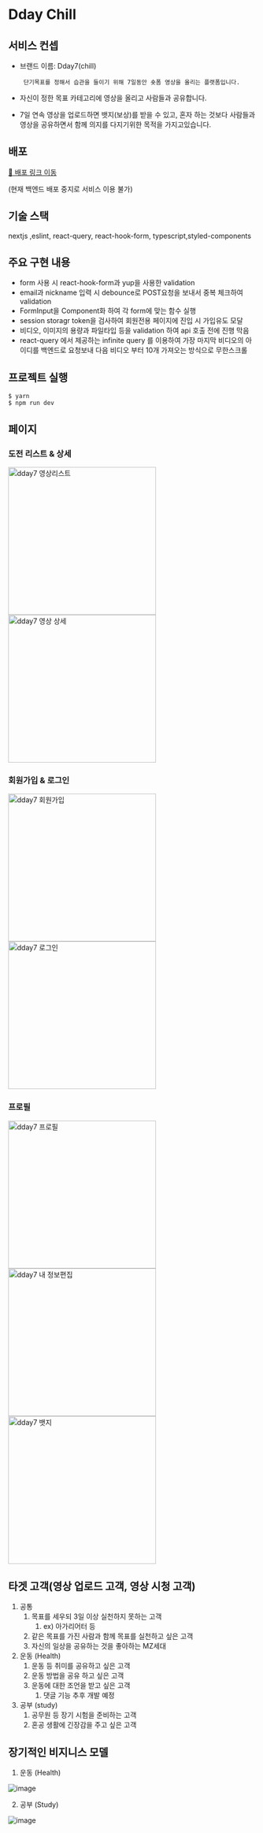 # Dday Chill

## **서비스 컨셉**

- 브랜드 이름: Dday7(chill)

       단기목표를 정해서 습관을 들이기 위해 7일동안 숏폼 영상을 올리는 플랫폼입니다.

- 자신이 정한 목표 카테고리에 영상을 올리고 사람들과 공유합니다.
- 7일 연속 영상을 업로드하면 뱃지(보상)를 받을 수 있고, 혼자 하는 것보다 사람들과 영상을 공유하면서 함께 의지를 다지기위한 목적을 가지고있습니다.

## 배포

[🔗 배포 링크 이동](https://dday7.vercel.app/)

(현재 백엔드 배포 중지로 서비스 이용 불가)

## 기술 스택

nextjs ,eslint, react-query, react-hook-form, typescript,styled-components

## 주요 구현 내용

- form 사용 시 react-hook-form과 yup을 사용한 validation
- email과 nickname 입력 시 debounce로 POST요청을 보내서 중복 체크하여 validation
- FormInput을 Component화 하여 각 form에 맞는 함수 실행
- session storagr token을 검사하여 회원전용 페이지에 진입 시 가입유도 모달
- 비디오, 이미지의 용량과 파일타입 등을 validation 하여 api 호출 전에 진행 막음
- react-query 에서 제공하는 infinite query 를 이용하여 가장 마지막 비디오의 아이디를 백엔드로 요청보내 다음 비디오 부터 10개 가져오는 방식으로 무한스크롤

## 프로젝트 실행

```
$ yarn
$ npm run dev
```

## 페이지

### 도전 리스트 & 상세

<div>
<img width="300" alt="dday7 영상리스트" src="https://user-images.githubusercontent.com/88178866/232329884-e1c92f5f-6de9-4edf-b807-d3b066801961.png">
<img width="300" alt="dday7 영상 상세" src="https://user-images.githubusercontent.com/88178866/232329946-3179a163-f4d2-4480-8374-b940feba7c6d.png">
</div>

### 회원가입 & 로그인

<div>
<img width="300" alt="dday7 회원가입" src="https://user-images.githubusercontent.com/88178866/232329923-bcf3b44e-bfd5-4ec7-ba61-229bf3ca7dbe.png">
<img width="300" alt="dday7 로그인" src="https://user-images.githubusercontent.com/88178866/232329930-e4923b3a-9a7f-41b2-8e28-813d4f0e9da5.png">
</div>

### 프로필

<div>
<img width="300" alt="dday7 프로필" src="https://user-images.githubusercontent.com/88178866/232330019-00def896-2f86-4fd2-bb21-e16c41b1870d.png">
<img width="300" alt="dday7 내 정보편집" src="https://user-images.githubusercontent.com/88178866/232329936-a0b618a2-8578-4058-bfdc-26102600a357.png">
<img width="300" alt="dday7 뱃지" src="https://user-images.githubusercontent.com/88178866/232329938-c2c3d3da-cedb-47e4-a683-96c3c9720406.png">
</div>

## 타겟 고객(영상 업로드 고객, 영상 시청 고객)

1. 공통
   1. 목표를 세우되 3일 이상 실천하지 못하는 고객
      1. ex) 아가리어터 등
   2. 같은 목표를 가진 사람과 함께 목표를 실천하고 싶은 고객
   3. 자신의 일상을 공유하는 것을 좋아하는 MZ세대
2. 운동 (Health)
   1. 운동 등 취미를 공유하고 싶은 고객
   2. 운동 방법을 공유 하고 싶은 고객
   3. 운동에 대한 조언을 받고 싶은 고객
      1. 댓글 기능 추후 개발 예정
3. 공부 (study)
   1. 공무원 등 장기 시험을 준비하는 고객
   2. 혼공 생활에 긴장감을 주고 싶은 고객

## 장기적인 비지니스 모델

1. 운동 (Health)

![image](https://user-images.githubusercontent.com/88178866/232328099-7ad7d036-0101-4289-b7f8-656342df5c58.png)

2. 공부 (Study)

![image](https://user-images.githubusercontent.com/88178866/232328109-8296f97a-154f-440e-ac7b-cd1ec9f32463.png)
